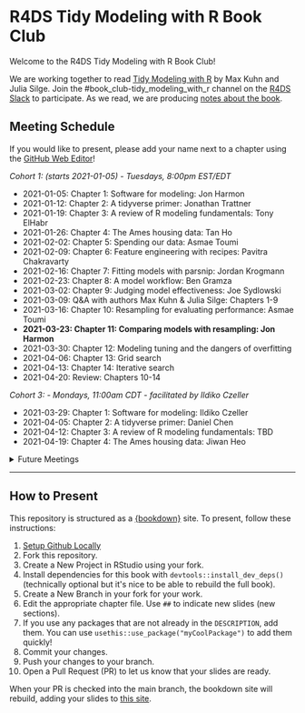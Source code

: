 # R4DS Tidy Modeling with R Book Club

Welcome to the R4DS Tidy Modeling with R Book Club!

We are working together to read [Tidy Modeling with R](https://www.tmwr.org/) by Max Kuhn and Julia Silge.
Join the #book_club-tidy_modeling_with_r channel on the [R4DS Slack](https://r4ds.io/join) to participate.
As we read, we are producing [notes about the book](https://r4ds.github.io/bookclub-tmwr/).

## Meeting Schedule

If you would like to present, please add your name next to a chapter using the [GitHub Web Editor](https://youtu.be/d41oc2OMAuI)!

*Cohort 1: (starts 2021-01-05) - Tuesdays, 8:00pm EST/EDT*

- 2021-01-05: Chapter 1: Software for modeling: Jon Harmon
- 2021-01-12: Chapter 2: A tidyverse primer: Jonathan Trattner
- 2021-01-19: Chapter 3: A review of R modeling fundamentals: Tony ElHabr
- 2021-01-26: Chapter 4: The Ames housing data: Tan Ho
- 2021-02-02: Chapter 5: Spending our data: Asmae Toumi
- 2021-02-09: Chapter 6: Feature engineering with recipes: Pavitra Chakravarty
- 2021-02-16: Chapter 7: Fitting models with parsnip: Jordan Krogmann
- 2021-02-23: Chapter 8: A model workflow: Ben Gramza
- 2021-03-02: Chapter 9: Judging model effectiveness: Joe Sydlowski
- 2021-03-09: Q&A with authors Max Kuhn & Julia Silge: Chapters 1-9
- 2021-03-16: Chapter 10: Resampling for evaluating performance: Asmae Toumi
- **2021-03-23: Chapter 11: Comparing models with resampling: Jon Harmon**
- 2021-03-30: Chapter 12: Modeling tuning and the dangers of overfitting
- 2021-04-06: Chapter 13: Grid search
- 2021-04-13: Chapter 14: Iterative search
- 2021-04-20: Review: Chapters 10-14


*Cohort 3: - Mondays, 11:00am CDT - facilitated by Ildiko Czeller*


- 2021-03-29: Chapter 1: Software for modeling: Ildiko Czeller
- 2021-04-05: Chapter 2: A tidyverse primer: Daniel Chen
- 2021-04-12: Chapter 3: A review of R modeling fundamentals: TBD
- 2021-04-19: Chapter 4: The Ames housing data: Jiwan Heo

<details>
  <summary> Future Meetings </summary>

- 2021-04-26: Chapter 5: Spending our data
- 2021-05-03: Chapter 6: Feature engineering with recipes: Chris Martin
- 2021-0?-??: Chapter 7: Fitting models with parsnip
- 2021-0?-??: Chapter 8: A model workflow
- 2021-0?-??: Chapter 9: Judging model effectiveness
- 2021-0?-??: Chapter 10: Resampling for evaluating performance
- 2021-0?-??: Chapter 11: Comparing models with resampling
- 2021-0?-??: Chapter 12: Modeling tuning and the dangers of overfitting
- 2021-0?-??: Chapter 13: Grid search
- 2021-0?-??: Chapter 14: Iterative search

</details>
<hr>


## How to Present

This repository is structured as a [{bookdown}](https://CRAN.R-project.org/package=bookdown) site.
To present, follow these instructions:

1. [Setup Github Locally](https://www.youtube.com/watch?v=hNUNPkoledI)
2. Fork this repository.
3. Create a New Project in RStudio using your fork.
4. Install dependencies for this book with `devtools::install_dev_deps()` (technically optional but it's nice to be able to rebuild the full book).
5. Create a New Branch in your fork for your work.
6. Edit the appropriate chapter file. Use `##` to indicate new slides (new sections).
7. If you use any packages that are not already in the `DESCRIPTION`, add them. You can use `usethis::use_package("myCoolPackage")` to add them quickly!
8. Commit your changes.
9. Push your changes to your branch.
10. Open a Pull Request (PR) to let us know that your slides are ready.

When your PR is checked into the main branch, the bookdown site will rebuild, adding your slides to [this site](https://r4ds.github.io/bookclub-tmwr/).
